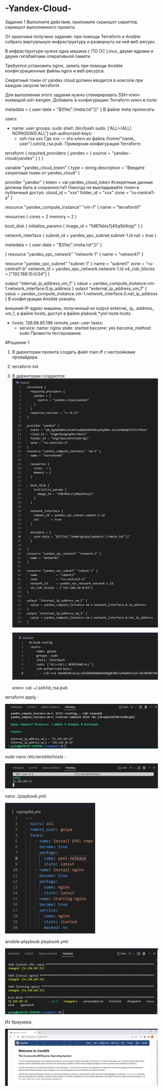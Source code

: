 # -Yandex-Cloud-
Задание 1
Выполните действия, приложите скриншот скриптов, скриншот выполненного проекта.

От заказчика получено задание: при помощи Terraform и Ansible собрать виртуальную инфраструктуру и развернуть на ней веб-ресурс.

В инфраструктуре нужна одна машина с ПО ОС Linux, двумя ядрами и двумя гигабайтами оперативной памяти.

Требуется установить nginx, залить при помощи Ansible конфигурационные файлы nginx и веб-ресурса.

Секретный токен от yandex cloud должен вводится в консоли при каждом запуске terraform.

Для выполнения этого задания нужно сгенирировать SSH-ключ командой ssh-kengen. Добавить в конфигурацию Terraform ключ в поле:

 metadata = {
    user-data = "${file("./meta.txt")}"
  }
В файле meta прописать:

 users:
  - name: user
    groups: sudo
    shell: /bin/bash
    sudo: ['ALL=(ALL) NOPASSWD:ALL']
    ssh-authorized-keys:
      - ssh-rsa  xxx
Где xxx — это ключ из файла /home/"name_ user"/.ssh/id_rsa.pub. Примерная конфигурация Terraform:

terraform {
  required_providers {
    yandex = {
      source = "yandex-cloud/yandex"
    }
  }
}

variable "yandex_cloud_token" {
  type = string
  description = "Введите секретный токен от yandex_cloud"
}

provider "yandex" {
  token     = var.yandex_cloud_token #секретные данные должны быть в сохранности!! Никогда не выкладывайте токен в публичный доступ.
  cloud_id  = "xxx"
  folder_id = "xxx"
  zone      = "ru-central1-a"
}

resource "yandex_compute_instance" "vm-1" {
  name = "terraform1"

  resources {
    cores  = 2
    memory = 2
  }

  boot_disk {
    initialize_params {
      image_id = "fd87kbts7j40q5b9rpjr"
    }
  }

  network_interface {
    subnet_id = yandex_vpc_subnet.subnet-1.id
    nat       = true
  }
  
  metadata = {
    user-data = "${file("./meta.txt")}"
  }

}
resource "yandex_vpc_network" "network-1" {
  name = "network1"
}

resource "yandex_vpc_subnet" "subnet-1" {
  name           = "subnet1"
  zone           = "ru-central1-b"
  network_id     = yandex_vpc_network.network-1.id
  v4_cidr_blocks = ["192.168.10.0/24"]
}

output "internal_ip_address_vm_1" {
  value = yandex_compute_instance.vm-1.network_interface.0.ip_address
}
output "external_ip_address_vm_1" {
  value = yandex_compute_instance.vm-1.network_interface.0.nat_ip_address
}
В конфигурации Ansible указать:

внешний IP-адрес машины, полученный из output external_ ip_ address_ vm_1, в файле hosts;
доступ в файле plabook *yml поля hosts.
- hosts: 138.68.85.196
  remote_user: user
  tasks:
    - service:
        name: nginx
        state: started
      become: yes
      become_method: sudo
Провести тестирование.

#Решение 1

1. В директории проекта создать файл main.tf с настройками провайдера. 
2. terraform init
3. В директории создаются:
   ![](https://github.com/znak72/-Yandex-Cloud-/blob/main/1.jpg)

   
     ![](https://github.com/znak72/-Yandex-Cloud-/blob/main/2.jpg)

   ключ: cat ~/.ssh/id_rsa.pub

terraform apply :


 ![](https://github.com/znak72/-Yandex-Cloud-/blob/main/3.jpg)


sudo nano /etc/ansible/hosts :

 ![](https://github.com/znak72/-Yandex-Cloud-/blob/main/4.jpg)

 nano ./playbook.yml:

 ![](https://github.com/znak72/-Yandex-Cloud-/blob/main/5.jpg)

 ansible-playbook playbook.yml:

  ![](https://github.com/znak72/-Yandex-Cloud-/blob/main/6.jpg)

  Из браузера:

   ![](https://github.com/znak72/-Yandex-Cloud-/blob/main/7.jpg)





